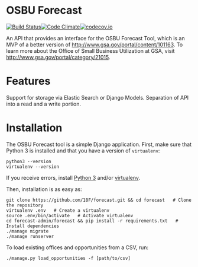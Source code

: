 # OSBU Forecast

[![Build Status](https://travis-ci.org/18F/forecast.svg?branch=master)](https://travis-ci.org/18F/forecast)[![Code Climate](https://codeclimate.com/github/18F/forecast/badges/gpa.svg)](https://codeclimate.com/github/18F/forecast)[![codecov.io](https://codecov.io/github/18F/forecast/coverage.svg?branch=master)](https://codecov.io/github/18F/forecast?branch=master)

An API that provides an interface for the OSBU Forecast Tool, which is an MVP of a better version of http://www.gsa.gov/portal/content/101163. To learn more about the Office of Small Business Utilization at GSA, visit http://www.gsa.gov/portal/category/21015.

# Features
Support for storage via Elastic Search or Django Models.
Separation of API into a read and a write portion.

# Installation

The OSBU Forecast tool is a simple Django application. First, make sure that Python 3 is installed and that you have a version of `virtualenv`:

```
python3 --version
virtualenv --version
```

If you receive errors, install [Python 3](https://docs.python.org/3.5/using/index.html) and/or [virtualenv](https://virtualenv.readthedocs.org/en/latest/installation.html).

Then, installation is as easy as:

```
git clone https://github.com/18F/forecast.git && cd forecast   # Clone the repository
virtualenv .env   # Create a virtualenv
source .env/bin/activate   # Activate virtualenv
cd forecast-admin/forecast && pip install -r requirements.txt   # Install dependencies
./manage migrate
./manage runserver
```

To load existing offices and opportunities from a CSV, run:

```
./manage.py load_opportunities -f [path/to/csv]
```